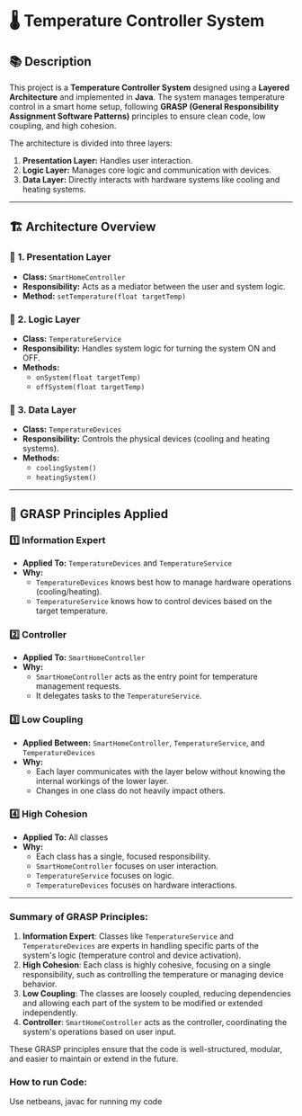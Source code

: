 # 🌡️ **Temperature Controller System**

## 📚 **Description**  
This project is a **Temperature Controller System** designed using a **Layered Architecture** and implemented in **Java**. The system manages temperature control in a smart home setup, following **GRASP (General Responsibility Assignment Software Patterns)** principles to ensure clean code, low coupling, and high cohesion.  

The architecture is divided into three layers:  
1. **Presentation Layer:** Handles user interaction.  
2. **Logic Layer:** Manages core logic and communication with devices.  
3. **Data Layer:** Directly interacts with hardware systems like cooling and heating systems.  

---

## 🏗️ **Architecture Overview**  

### 📁 **1. Presentation Layer**  
- **Class:** `SmartHomeController`  
- **Responsibility:** Acts as a mediator between the user and system logic.  
- **Method:** `setTemperature(float targetTemp)`  

### 📁 **2. Logic Layer**  
- **Class:** `TemperatureService`  
- **Responsibility:** Handles system logic for turning the system ON and OFF.  
- **Methods:**  
   - `onSystem(float targetTemp)`  
   - `offSystem(float targetTemp)`  

### 📁 **3. Data Layer**  
- **Class:** `TemperatureDevices`  
- **Responsibility:** Controls the physical devices (cooling and heating systems).  
- **Methods:**  
   - `coolingSystem()`  
   - `heatingSystem()`  

---

## 🧠 **GRASP Principles Applied**  

### 1️⃣ **Information Expert**  
- **Applied To:** `TemperatureDevices` and `TemperatureService`  
- **Why:**  
   - `TemperatureDevices` knows best how to manage hardware operations (cooling/heating).  
   - `TemperatureService` knows how to control devices based on the target temperature.  

### 2️⃣ **Controller**  
- **Applied To:** `SmartHomeController`  
- **Why:**  
   - `SmartHomeController` acts as the entry point for temperature management requests.  
   - It delegates tasks to the `TemperatureService`.  

### 3️⃣ **Low Coupling**  
- **Applied Between:** `SmartHomeController`, `TemperatureService`, and `TemperatureDevices`  
- **Why:**  
   - Each layer communicates with the layer below without knowing the internal workings of the lower layer.  
   - Changes in one class do not heavily impact others.  

### 4️⃣ **High Cohesion**  
- **Applied To:** All classes  
- **Why:**  
   - Each class has a single, focused responsibility.  
   - `SmartHomeController` focuses on user interaction.  
   - `TemperatureService` focuses on logic.  
   - `TemperatureDevices` focuses on hardware interactions.  

---

### Summary of GRASP Principles:
1. **Information Expert**: Classes like `TemperatureService` and `TemperatureDevices` are experts in handling specific parts of the system's logic (temperature control and device activation).
2. **High Cohesion**: Each class is highly cohesive, focusing on a single responsibility, such as controlling the temperature or managing device behavior.
3. **Low Coupling**: The classes are loosely coupled, reducing dependencies and allowing each part of the system to be modified or extended independently.
4. **Controller**: `SmartHomeController` acts as the controller, coordinating the system's operations based on user input.

These GRASP principles ensure that the code is well-structured, modular, and easier to maintain or extend in the future.
### How to run Code:
Use netbeans, javac for running my code
